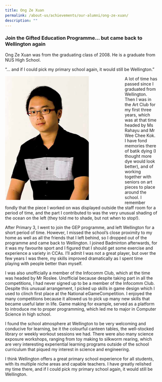 ```yaml
---
title: Ong Ze Xuan
permalink: /about-us/achievements/our-alumni/ong-ze-xuan/
description: ""
---
```

### Join the Gifted Education Programme… but came back to Wellington again

Ong Ze Xuan was from the graduating class of 2008. He is a graduate from NUS High School.

“… and if I could pick my primary school again, it would still be Wellington.”

<div>  
<div style="float: left">  
<img src="/images/alumni05.png" 
     style="width:70%">
</div>  
<div></div>  
</div>

A lot of time has passed since I graduated from Wellington. Then I was in the Art Club for my first three years, which was at that time headed by Ms Rahayu and Mr Wee Chee Kok. I have fond memories there of batik dying (I thought more dye would look better), and of working together with seniors on art pieces to place around the school. I remember fondly that the piece I worked on was displayed outside the staff room for a period of time, and the part I contributed to was the very unusual shading of the ocean on the left (they told me to shade, but not when to stop!). 

After Primary 3, I went to join the GEP programme, and left Wellington for a short period of time. However, I missed the school’s close proximity to my home as well as all the friends that I left behind, so I dropped out of the programme and came back to Wellington. I joined Badminton afterwards, for it was my favourite sport and I figured that I should get some exercise and experience a variety in CCAs. I’ll admit I was not a great player, but over the few years I was there, my skills improved dramatically as I spent time playing with people better than myself.

I was also unofficially a member of the Infocomm Club, which at the time was headed by Mr Roslee. Unofficial because despite taking part in all the competitions, I had never signed up to be a member of the Infocomm Club. Despite this unusual arrangement, I picked up skills in game design which I used to clinch first place at the National eGameCompetition. I enjoyed the many competitions because it allowed us to pick up many new skills that became useful later in life. Game making for example, served as a platform to introduce me to proper programming, which led me to major in Computer Science in high school.

I found the school atmosphere at Wellington to be very welcoming and conducive for learning, be it the colourful canteen tables, the well-stocked library or weekly workout sessions we had. There were also many science exposure workshops, ranging from toy making to silkworm rearing, which are very interesting experiential learning programs outside of the school curriculum that piqued my interest in science and engineering.

I think Wellington offers a great primary school experience for all students, with its multiple niche areas and capable teachers. I have greatly relished my time there, and if I could pick my primary school again, it would still be Wellington.